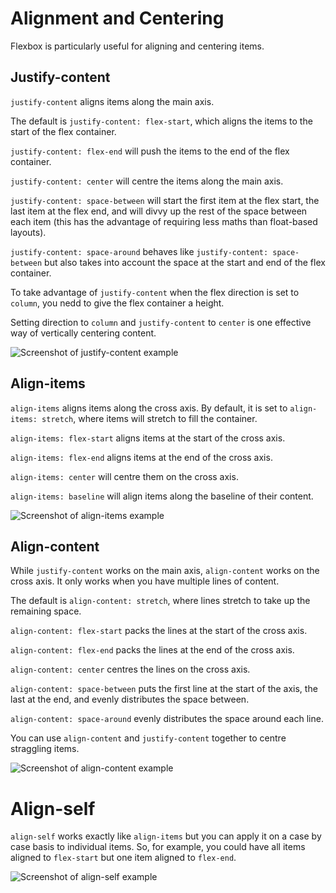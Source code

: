 # Alignment and Centering

Flexbox is particularly useful for aligning and centering items.

## Justify-content

`justify-content` aligns items along the main axis.

The default is `justify-content: flex-start`, which aligns the items to the start of the flex container.

`justify-content: flex-end` will push the items to the end of the flex container.

`justify-content: center` will centre the items along the main axis.

`justify-content: space-between` will start the first item at the flex start, the last item at the flex end, and will divvy up the rest of the space between each item (this has the advantage of requiring less maths than float-based layouts).

`justify-content: space-around` behaves like `justify-content: space-between` but also takes into account the space at the start and end of the flex container.

To take advantage of `justify-content` when the flex direction is set to `column`, you nedd to give the flex container a height.

Setting direction to `column` and `justify-content` to `center` is one effective way of vertically centering content.

![Screenshot of justify-content example](https://res.cloudinary.com/gerhynes/image/upload/q_auto/v1539894957/Screenshot_2018-10-18_Flexbox_Alignment_and_Centering_2_qbbt1q.png)

## Align-items

`align-items` aligns items along the cross axis. By default, it is set to `align-items: stretch`, where items will stretch to fill the container.

`align-items: flex-start` aligns items at the start of the cross axis.

`align-items: flex-end` aligns items at the end of the cross axis.

`align-items: center` will centre them on the cross axis.

`align-items: baseline` will align items along the baseline of their content.

![Screenshot of align-items example](https://res.cloudinary.com/gerhynes/image/upload/q_auto/v1539894946/Screenshot_2018-10-18_Flexbox_Alignment_and_Centering_1_q1mshd.png)

## Align-content

While `justify-content` works on the main axis, `align-content` works on the cross axis. It only works when you have multiple lines of content.

The default is `align-content: stretch`, where lines stretch to take up the remaining space.

`align-content: flex-start` packs the lines at the start of the cross axis.

`align-content: flex-end` packs the lines at the end of the cross axis.

`align-content: center` centres the lines on the cross axis.

`align-content: space-between` puts the first line at the start of the axis, the last at the end, and evenly distributes the space between.

`align-content: space-around` evenly distributes the space around each line.

You can use `align-content` and `justify-content` together to centre straggling items.

![Screenshot of align-content example](https://res.cloudinary.com/gerhynes/image/upload/q_auto/v1539893730/Screenshot_2018-10-18_Flexbox_Alignment_and_Centering_kc85pb.png)

# Align-self

`align-self` works exactly like `align-items` but you can apply it on a case by case basis to individual items. So, for example, you could have all items aligned to `flex-start` but one item aligned to `flex-end`.

![Screenshot of align-self example](https://res.cloudinary.com/gerhynes/image/upload/q_auto/v1539977402/Screenshot_2018-10-19_Flexbox_Alignment_and_Centering_shk1jz.png)
